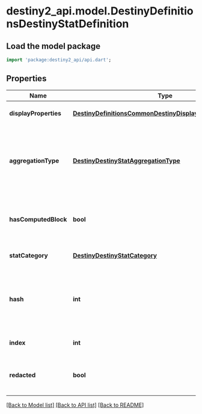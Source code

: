 # destiny2_api.model.DestinyDefinitionsDestinyStatDefinition

## Load the model package
```dart
import 'package:destiny2_api/api.dart';
```

## Properties
Name | Type | Description | Notes
------------ | ------------- | ------------- | -------------
**displayProperties** | [**DestinyDefinitionsCommonDestinyDisplayPropertiesDefinition**](DestinyDefinitionsCommonDestinyDisplayPropertiesDefinition.md) |  | [optional] [default to null]
**aggregationType** | [**DestinyDestinyStatAggregationType**](DestinyDestinyStatAggregationType.md) | Stats can exist on a character or an item, and they may potentially be aggregated in different ways. The DestinyStatAggregationType enum value indicates the way that this stat is being aggregated. | [optional] [default to null]
**hasComputedBlock** | **bool** | True if the stat is computed rather than being delivered as a raw value on items.  For instance, the Light stat in Destiny 1 was a computed stat. | [optional] [default to null]
**statCategory** | [**DestinyDestinyStatCategory**](DestinyDestinyStatCategory.md) | The category of the stat, according to the game. | [optional] [default to null]
**hash** | **int** | The unique identifier for this entity. Guaranteed to be unique for the type of entity, but not globally.  When entities refer to each other in Destiny content, it is this hash that they are referring to. | [optional] [default to null]
**index** | **int** | The index of the entity as it was found in the investment tables. | [optional] [default to null]
**redacted** | **bool** | If this is true, then there is an entity with this identifier/type combination, but BNet is not yet allowed to show it. Sorry! | [optional] [default to null]

[[Back to Model list]](../README.md#documentation-for-models) [[Back to API list]](../README.md#documentation-for-api-endpoints) [[Back to README]](../README.md)


